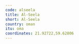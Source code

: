 ```yaml
---
code: alseela
title: Al-Seela
short: Al-Seela
country: oman
itu: oma
coordinates: 21.92722,59.62806
---
```

